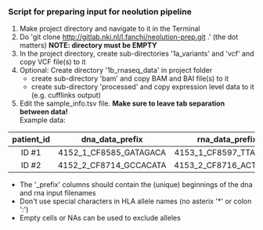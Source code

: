 ### Script for preparing input for neolution pipeline

1. Make project directory and navigate to it in the Terminal
2. Do 'git clone http://gitlab.nki.nl/l.fanchi/neolution-prep.git .' (the dot matters) **NOTE: directory must be EMPTY**
3. In the project directory, create sub-directories '1a\_variants' and 'vcf' and copy VCF file(s) to it
4. Optional: Create directory '1b\_rnaseq\_data' in project folder
	* create sub-directory 'bam' and copy BAM and BAI file(s) to it
	* create sub-directory 'processed' and copy expression level data to it (e.g. cufflinks output)
5. Edit the sample_info.tsv file. **Make sure to leave tab separation between data!**  
Example data:

|  patient_id  |     dna\_data\_prefix     |      rna\_data\_prefix       |  hla\_a\_1  |  hla\_a\_2  |  hla\_b\_1  |  hla\_b\_2  |  hla\_c\_1  |  hla\_c\_2  |
|:------------:|:-------------------------:|:----------------------------:|:---------:|:---------:|:---------:|:---------:|:---------:|:---------:|
|  ID #1       | 4152\_1\_CF8585\_GATAGACA |  4153\_1\_CF8597\_TTAGGCA\  |  A0301   |  A0101   |  B0801   |  B1601   |    NA     |    NA     |
|  ID #2       | 4152\_2\_CF8714\_GCCACATA |  4153\_2\_CF8716\_ACTTGAA\  |  A0201   |  A0901   |  B3603   |  B5201   |    NA     |    NA     |

* The '_prefix' columns should contain the (unique) beginnings of the dna and rna input filenames
* Don't use special characters in HLA allele names (no asterix '*' or colon ':')  
* Empty cells or NAs can be used to exclude alleles 